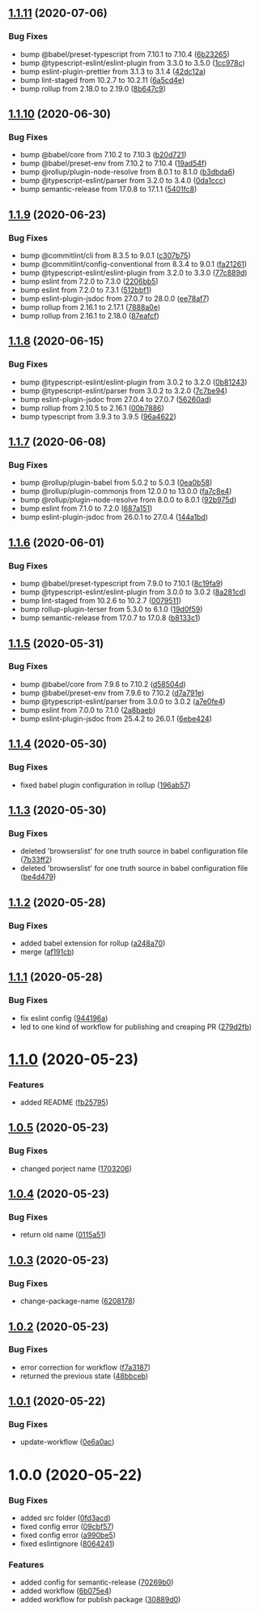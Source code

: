 ## [1.1.11](https://github.com/Alexandrshy/como-north/compare/v1.1.10...v1.1.11) (2020-07-06)


### Bug Fixes

* bump @babel/preset-typescript from 7.10.1 to 7.10.4 ([6b23265](https://github.com/Alexandrshy/como-north/commit/6b2326530fbdd511fa61c6b1bc6829649524b766))
* bump @typescript-eslint/eslint-plugin from 3.3.0 to 3.5.0 ([1cc978c](https://github.com/Alexandrshy/como-north/commit/1cc978ca7e08c82d6596bfa043358dcef1e7ae6c))
* bump eslint-plugin-prettier from 3.1.3 to 3.1.4 ([42dc12a](https://github.com/Alexandrshy/como-north/commit/42dc12ad045190cfa2954c078f26d77c2a6d5f0b))
* bump lint-staged from 10.2.7 to 10.2.11 ([6a5cd4e](https://github.com/Alexandrshy/como-north/commit/6a5cd4e5be04d625fb1d184728addae611498afe))
* bump rollup from 2.18.0 to 2.19.0 ([8b647c9](https://github.com/Alexandrshy/como-north/commit/8b647c9ab97c8aec06ec4b898ff85de796153975))

## [1.1.10](https://github.com/Alexandrshy/como-north/compare/v1.1.9...v1.1.10) (2020-06-30)


### Bug Fixes

* bump @babel/core from 7.10.2 to 7.10.3 ([b20d721](https://github.com/Alexandrshy/como-north/commit/b20d72121125f9b68802e23731c326a0e0a24ee0))
* bump @babel/preset-env from 7.10.2 to 7.10.4 ([19ad54f](https://github.com/Alexandrshy/como-north/commit/19ad54feb14dfdf434f5757ecb5d8a70e9458a1a))
* bump @rollup/plugin-node-resolve from 8.0.1 to 8.1.0 ([b3dbda6](https://github.com/Alexandrshy/como-north/commit/b3dbda66c0a63feb5d195dfc8d1ba3d60b26656d))
* bump @typescript-eslint/parser from 3.2.0 to 3.4.0 ([0da1ccc](https://github.com/Alexandrshy/como-north/commit/0da1cccbba9635e1bb8031ff64ca5902c0615cf2))
* bump semantic-release from 17.0.8 to 17.1.1 ([5401fc8](https://github.com/Alexandrshy/como-north/commit/5401fc80c5c33db485ef99dc690f552c448cfe21))

## [1.1.9](https://github.com/Alexandrshy/como-north/compare/v1.1.8...v1.1.9) (2020-06-23)


### Bug Fixes

* bump @commitlint/cli from 8.3.5 to 9.0.1 ([c307b75](https://github.com/Alexandrshy/como-north/commit/c307b75746359cbe6464171170b0556f1b98d902))
* bump @commitlint/config-conventional from 8.3.4 to 9.0.1 ([fa21261](https://github.com/Alexandrshy/como-north/commit/fa2126156f4c1e3aaa1d715d5922ff283069d33a))
* bump @typescript-eslint/eslint-plugin from 3.2.0 to 3.3.0 ([77c889d](https://github.com/Alexandrshy/como-north/commit/77c889d4951776cb563b49d356118b779ab13871))
* bump eslint from 7.2.0 to 7.3.0 ([2206bb5](https://github.com/Alexandrshy/como-north/commit/2206bb59a88052bf982bfd6c197b0ccc572a4473))
* bump eslint from 7.2.0 to 7.3.1 ([512bbf1](https://github.com/Alexandrshy/como-north/commit/512bbf136ed199422ee539335137b4ee2091c588))
* bump eslint-plugin-jsdoc from 27.0.7 to 28.0.0 ([ee78af7](https://github.com/Alexandrshy/como-north/commit/ee78af7e4d9bf7b850acbc6f9334dc191b2250da))
* bump rollup from 2.16.1 to 2.17.1 ([7888a0e](https://github.com/Alexandrshy/como-north/commit/7888a0e2eda4c2fe48cb499f7ca679a107a7c791))
* bump rollup from 2.16.1 to 2.18.0 ([87eafcf](https://github.com/Alexandrshy/como-north/commit/87eafcffa911151c6e9b1ff7f8fa0de63324bca5))

## [1.1.8](https://github.com/Alexandrshy/como-north/compare/v1.1.7...v1.1.8) (2020-06-15)


### Bug Fixes

* bump @typescript-eslint/eslint-plugin from 3.0.2 to 3.2.0 ([0b81243](https://github.com/Alexandrshy/como-north/commit/0b81243f41699e2d907d1dc3710aa859c4706209))
* bump @typescript-eslint/parser from 3.0.2 to 3.2.0 ([7c7be94](https://github.com/Alexandrshy/como-north/commit/7c7be9467ac8f33e8f442fa696b5f126274764d1))
* bump eslint-plugin-jsdoc from 27.0.4 to 27.0.7 ([56260ad](https://github.com/Alexandrshy/como-north/commit/56260adbacea445a318cc149356d3caee1584aee))
* bump rollup from 2.10.5 to 2.16.1 ([00b7886](https://github.com/Alexandrshy/como-north/commit/00b78869b702a3f8213d18d2fa4e5066df7fd1a1))
* bump typescript from 3.9.3 to 3.9.5 ([96a4622](https://github.com/Alexandrshy/como-north/commit/96a46228fcc2d1960f92aeb3125c6a31d5cc4eb6))

## [1.1.7](https://github.com/Alexandrshy/como-north/compare/v1.1.6...v1.1.7) (2020-06-08)


### Bug Fixes

* bump @rollup/plugin-babel from 5.0.2 to 5.0.3 ([0ea0b58](https://github.com/Alexandrshy/como-north/commit/0ea0b5878902510e888de582af0cf840e027759c))
* bump @rollup/plugin-commonjs from 12.0.0 to 13.0.0 ([fa7c8e4](https://github.com/Alexandrshy/como-north/commit/fa7c8e4a862ed2aca86aad8e8443c45b13031a73))
* bump @rollup/plugin-node-resolve from 8.0.0 to 8.0.1 ([92b975d](https://github.com/Alexandrshy/como-north/commit/92b975d1b7a3846ce5166a44731fe1630e17f332))
* bump eslint from 7.1.0 to 7.2.0 ([687a151](https://github.com/Alexandrshy/como-north/commit/687a151ca94df25266adf6f9325a952fca511ca3))
* bump eslint-plugin-jsdoc from 26.0.1 to 27.0.4 ([144a1bd](https://github.com/Alexandrshy/como-north/commit/144a1bd9649a2b742ce6b35ade7eb630b8c64042))

## [1.1.6](https://github.com/Alexandrshy/como-north/compare/v1.1.5...v1.1.6) (2020-06-01)


### Bug Fixes

* bump @babel/preset-typescript from 7.9.0 to 7.10.1 ([8c19fa9](https://github.com/Alexandrshy/como-north/commit/8c19fa9c2ca4c6e839c8689e9c073404395e1802))
* bump @typescript-eslint/eslint-plugin from 3.0.0 to 3.0.2 ([8a281cd](https://github.com/Alexandrshy/como-north/commit/8a281cdba0ec46da90194eb62513c2863a635c4e))
* bump lint-staged from 10.2.6 to 10.2.7 ([0079511](https://github.com/Alexandrshy/como-north/commit/0079511b5c97851afcb894bf2f111731017a0d6d))
* bump rollup-plugin-terser from 5.3.0 to 6.1.0 ([19d0f59](https://github.com/Alexandrshy/como-north/commit/19d0f59e6446018c31dcb31e150e8debe3ce71f9))
* bump semantic-release from 17.0.7 to 17.0.8 ([b8133c1](https://github.com/Alexandrshy/como-north/commit/b8133c10fe7458f6c901812870883459ef4f7d9f))

## [1.1.5](https://github.com/Alexandrshy/como-north/compare/v1.1.4...v1.1.5) (2020-05-31)


### Bug Fixes

* bump @babel/core from 7.9.6 to 7.10.2 ([d58504d](https://github.com/Alexandrshy/como-north/commit/d58504dc71be193e1d6cfd09eaefc13302fc5ac3))
* bump @babel/preset-env from 7.9.6 to 7.10.2 ([d7a791e](https://github.com/Alexandrshy/como-north/commit/d7a791e4c77c909cc713c88b7298f3fb84ab9d7e))
* bump @typescript-eslint/parser from 3.0.0 to 3.0.2 ([a7e0fe4](https://github.com/Alexandrshy/como-north/commit/a7e0fe4e0d008d855ab511af38951a3cca07c610))
* bump eslint from 7.0.0 to 7.1.0 ([2a8baeb](https://github.com/Alexandrshy/como-north/commit/2a8baeb526478d3932dd58bd353961b383304e40))
* bump eslint-plugin-jsdoc from 25.4.2 to 26.0.1 ([6ebe424](https://github.com/Alexandrshy/como-north/commit/6ebe42486c1e2b631412ca9230ffaf3735445f6b))

## [1.1.4](https://github.com/Alexandrshy/como-north/compare/v1.1.3...v1.1.4) (2020-05-30)


### Bug Fixes

* fixed babel plugin configuration in rollup ([196ab57](https://github.com/Alexandrshy/como-north/commit/196ab57d8a631e4647ae63b6bedfa99f1bfe0602))

## [1.1.3](https://github.com/Alexandrshy/como-north/compare/v1.1.2...v1.1.3) (2020-05-30)


### Bug Fixes

* deleted 'browserslist' for one truth source in babel configuration file ([7b33ff2](https://github.com/Alexandrshy/como-north/commit/7b33ff23325306ab6c602b0fa86a589fc68e37e8))
* deleted 'browserslist' for one truth source in babel configuration file ([be4d479](https://github.com/Alexandrshy/como-north/commit/be4d479a7a17c329e4ab79774dd2aa290c7747b1))

## [1.1.2](https://github.com/Alexandrshy/como-north/compare/v1.1.1...v1.1.2) (2020-05-28)


### Bug Fixes

* added babel extension for rollup ([a248a70](https://github.com/Alexandrshy/como-north/commit/a248a70e50b59b9ee1960c92c2eb0c38b793c5a0))
* merge ([af191cb](https://github.com/Alexandrshy/como-north/commit/af191cbeeeaf2839fa553fc781ff508dc039a215))

## [1.1.1](https://github.com/Alexandrshy/como-north/compare/v1.1.0...v1.1.1) (2020-05-28)


### Bug Fixes

* fix eslint config ([944196a](https://github.com/Alexandrshy/como-north/commit/944196a0076f3361865a2f7672e0954e3a47c6a8))
* led to one kind of workflow for publishing and creaping PR ([279d2fb](https://github.com/Alexandrshy/como-north/commit/279d2fb8e29aef69b20c49d72d1a39158f086aaa))

# [1.1.0](https://github.com/Alexandrshy/como-north/compare/v1.0.5...v1.1.0) (2020-05-23)


### Features

* added README ([fb25795](https://github.com/Alexandrshy/como-north/commit/fb25795f65173980d447a819388d4c20d93626cb))

## [1.0.5](https://github.com/Alexandrshy/como-north/compare/v1.0.4...v1.0.5) (2020-05-23)


### Bug Fixes

* changed porject name ([1703206](https://github.com/Alexandrshy/como-north/commit/1703206961cb726dc391fb9ad126fd9fc6d81565))

## [1.0.4](https://github.com/Alexandrshy/coma/compare/v1.0.3...v1.0.4) (2020-05-23)


### Bug Fixes

* return old name ([0115a51](https://github.com/Alexandrshy/coma/commit/0115a516a82168ded56dd614629578afcc0a5313))

## [1.0.3](https://github.com/Alexandrshy/coma/compare/v1.0.2...v1.0.3) (2020-05-23)


### Bug Fixes

* change-package-name ([6208178](https://github.com/Alexandrshy/coma/commit/6208178b9919886af15610e30b2a36f87161639e))

## [1.0.2](https://github.com/Alexandrshy/coma/compare/v1.0.1...v1.0.2) (2020-05-23)


### Bug Fixes

* error correction for workflow ([f7a3187](https://github.com/Alexandrshy/coma/commit/f7a31873681e9ebe3a78fbb8330b9680e50db6d4))
* returned the previous state ([48bbceb](https://github.com/Alexandrshy/coma/commit/48bbceb8b9cbd066e6cb147e5476148b32d1cc8b))

## [1.0.1](https://github.com/Alexandrshy/coma/compare/v1.0.0...v1.0.1) (2020-05-22)


### Bug Fixes

* update-workflow ([0e6a0ac](https://github.com/Alexandrshy/coma/commit/0e6a0ac2a31ec91f45e77813447e88701af3ab11))

# 1.0.0 (2020-05-22)


### Bug Fixes

* added src folder ([0fd3acd](https://github.com/Alexandrshy/coma/commit/0fd3acd11c9f3a19026cd345b1eb91b723d3b8fa))
* fixed config error ([09cbf57](https://github.com/Alexandrshy/coma/commit/09cbf57146d62a4b5830a14e84ec1a01d9ebdd6f))
* fixed config error ([a990be5](https://github.com/Alexandrshy/coma/commit/a990be55e8412a3bcf8d8d5a6c4a134f8847dfa6))
* fixed eslintignore ([8064241](https://github.com/Alexandrshy/coma/commit/806424178302eded3d20ba4b0a3c57f8b9338121))


### Features

* added config for semantic-release ([70269b0](https://github.com/Alexandrshy/coma/commit/70269b0cac4aff717ed6e7aa5c49099237f45091))
* added workflow ([6b075e4](https://github.com/Alexandrshy/coma/commit/6b075e4c2ca3cdcd773579764cf0f69b79c7a425))
* added workflow for publish package ([30889d0](https://github.com/Alexandrshy/coma/commit/30889d0a3e844563db85889eebe475d04b916e27))
